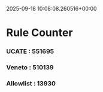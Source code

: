 2025-09-18 10:08:08.260516+00:00
# Rule Counter 
 ### UCATE : 551695

 ### Veneto : 510139

 ### Allowlist : 13930